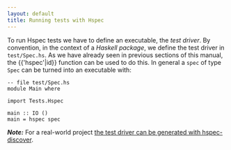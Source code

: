 ```yaml
---
layout: default
title: Running tests with Hspec
---
```


To run Hspec tests we have to define an executable, the *test driver*.
By convention, in the context of a *Haskell package*, we define the test driver
in `test/Spec.hs`.
As we
have already seen in previous sections of this manual, the {{'hspec'|id}}
function can be used to do this.  In general a `spec` of type `Spec` can be
turned into an executable with:

```hspec
-- file test/Spec.hs
module Main where

import Tests.Hspec

main :: IO ()
main = hspec spec
```

***Note:*** For a real-world project [the test driver can be generated with hspec-discover](hspec-discover.html).
